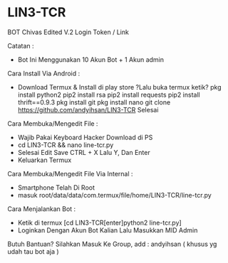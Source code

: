 # LIN3-TCR
BOT Chivas Edited V.2 Login Token / Link

Catatan : 
- Bot Ini Menggunakan 10 Akun Bot + 1 Akun admin <br>

Cara Install Via Android :
- Download Termux & Install di play store
?Lalu buka termux ketik?
pkg install python2
pip2 install rsa
pip2 install requests
pip2 install thrift==0.9.3
pkg install git
pkg install nano
git clone https://github.com/andyihsan/LIN3-TCR
Selesai

Cara Membuka/Mengedit File :
- Wajib Pakai Keyboard Hacker Download di PS<br>
- cd LIN3-TCR && nano line-tcr.py<br>
- Selesai Edit Save CTRL + X Lalu Y, Dan Enter<br>
- Keluarkan Termux<br>

Cara Membuka/Mengedit File Via Internal :
- Smartphone Telah Di Root<br>
- masuk root/data/data/com.termux/file/home/LIN3-TCR/line-tcr.py<br>

Cara Menjalankan Bot :
- Ketik di termux [cd LIN3-TCR[enter]python2 line-tcr.py]
- Loginkan Dengan Akun Bot Kalian Lalu Masukkan MID Admin

Butuh Bantuan? Silahkan Masuk Ke Group, add : andyihsan ( khusus yg udah tau bot aja )
